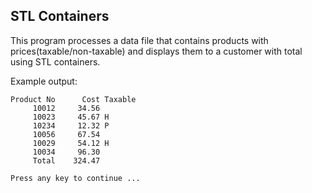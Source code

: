 ## STL Containers

This program processes a data file that contains products with prices(taxable/non-taxable) and displays them to a customer with total using STL containers.

Example output:
```
Product No      Cost Taxable
     10012     34.56
     10023     45.67 H
     10234     12.32 P
     10056     67.54
     10029     54.12 H
     10034     96.30
     Total    324.47

Press any key to continue ...
```